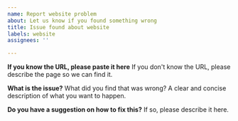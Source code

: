 ```yaml
---
name: Report website problem
about: Let us know if you found something wrong
title: Issue found about website
labels: website
assignees: ''

---
```


**If you know the URL, please paste it here**
If you don't know the URL, please describe the page so we can
find it.

**What is the issue?**
What did you find that was wrong?
A clear and concise description of what you want to happen.

**Do you have a suggestion on how to fix this?**
If so, please describe it here.
